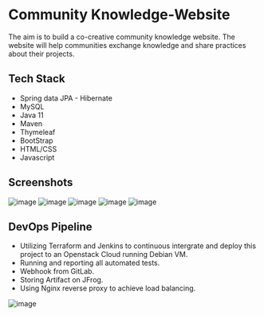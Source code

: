 # Community Knowledge-Website

The aim is to build a co-creative community knowledge website. The website will help communities exchange knowledge and
share practices about their projects.
## Tech Stack
- Spring data JPA - Hibernate
- MySQL
- Java 11
- Maven
- Thymeleaf
- BootStrap
- HTML/CSS
- Javascript

## Screenshots
![image](https://user-images.githubusercontent.com/93497252/205936233-9a9868ce-7156-4b78-81ae-9a2f3270e55a.png)
![image](https://user-images.githubusercontent.com/93497252/205964965-e8fe6b5d-3e61-49f6-97e5-0197151de0e1.png)
![image](https://user-images.githubusercontent.com/93497252/205931271-2c36c295-def9-4dbb-aaea-d7f7a9120ce2.png)
![image](https://user-images.githubusercontent.com/93497252/208225540-a294c521-b04c-4b24-9b64-eac19a1b3466.png)
![image](https://user-images.githubusercontent.com/93497252/205971827-7132fe47-e1a3-47f9-a3f4-56f47ebdfc24.png)

## DevOps Pipeline
- Utilizing Terraform and Jenkins to continuous intergrate and deploy this project to an Openstack Cloud running Debian VM.
- Running and reporting all automated tests.
- Webhook from GitLab. 
- Storing Artifact on JFrog. 
- Using Nginx reverse proxy to achieve load balancing.

![image](https://user-images.githubusercontent.com/93497252/205928197-ac2c0c63-670e-4055-9a8f-8973cf381609.png)

